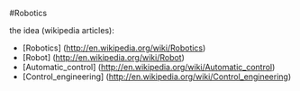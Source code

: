 #Robotics

the idea (wikipedia articles):
- [Robotics] (http://en.wikipedia.org/wiki/Robotics)
- [Robot] (http://en.wikipedia.org/wiki/Robot)
- [Automatic_control] (http://en.wikipedia.org/wiki/Automatic_control)
- [Control_engineering] (http://en.wikipedia.org/wiki/Control_engineering)
